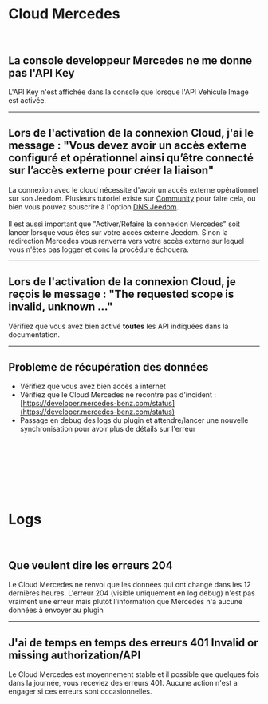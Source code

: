 # Cloud Mercedes<br/><br/>

## La console developpeur Mercedes ne me donne pas l'API Key

L'API Key n'est affichée dans la console que lorsque l'API Vehicule Image est activée.

-------------

## Lors de l'activation de la connexion Cloud, j'ai le message : "Vous devez avoir un accès externe configuré et opérationnel ainsi qu’être connecté sur l’accès externe pour créer la liaison"

La connexion avec le cloud nécessite d'avoir un accès externe opérationnel sur son Jeedom.
Plusieurs tutoriel existe sur [Community](https://community.jeedom.com) pour faire cela, ou bien vous pouvez souscrire à l'option [DNS Jeedom](https://doc.jeedom.com/fr_FR/howto/mise_en_place_dns_jeedom).
<br/><br/>
Il est aussi important que "Activer/Refaire la connexion Mercedes" soit lancer lorsque vous êtes sur votre accès externe Jeedom. Sinon la redirection Mercedes vous renverra vers votre accès externe sur lequel vous n'êtes pas logger et donc la procédure échouera.

-------------

## Lors de l'activation de la connexion Cloud, je reçois le message : "The requested scope is invalid, unknown ..."

Vérifiez que vous avez bien activé __toutes__ les API indiquées dans la documentation.

-------------

## Probleme de récupération des données

-   Vérifiez que vous avez bien accès à internet
-   Vérifiez que le Cloud Mercedes ne recontre pas d'incident : [https://developer.mercedes-benz.com/status](https://developer.mercedes-benz.com/status)
-   Passage en debug des logs du plugin et attendre/lancer une nouvelle synchronisation pour avoir plus de détails sur l'erreur

<br/><br/><br/><br/><br/><br/>





# Logs<br/><br/>

## Que veulent dire les erreurs 204

Le Cloud Mercedes ne renvoi que les données qui ont changé dans les 12 dernières heures. L'erreur 204 (visible uniquement en log debug) n'est pas vraiment une erreur mais plutôt l'information que Mercedes n'a aucune données à envoyer au plugin

-------------

## J'ai de temps en temps des erreurs 401 Invalid or missing authorization/API

Le Cloud Mercedes est moyennement stable et il possible que quelques fois dans la journée, vous receviez des erreurs 401. Aucune action n'est a engager si ces erreurs sont occasionnelles.

